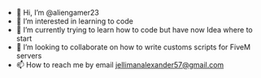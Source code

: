 - 👋 Hi, I’m @aliengamer23
- 👀 I’m interested in learning to code
- 🌱 I’m currently trying to learn how to code but have now Idea where to start
- 💞️ I’m looking to collaborate on how to write customs scripts for FiveM servers
- 📫 How to reach me by email jellimanalexander57@gmail.com

<!---
aliengamer23/aliengamer23 is a ✨ special ✨ repository because its `README.md` (this file) appears on your GitHub profile.
You can click the Preview link to take a look at your changes.
--->
